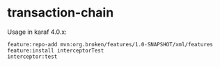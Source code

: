 # transaction-chain
Usage in karaf 4.0.x: 
```
feature:repo-add mvn:org.broken/features/1.0-SNAPSHOT/xml/features
feature:install interceptorTest
interceptor:test
```
